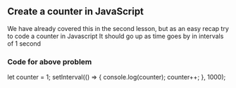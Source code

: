 ## Create a counter in JavaScript

We have already covered this in the second lesson, but as an easy recap try to code a counter in Javascript
It should go up as time goes by in intervals of 1 second



### Code for above problem  

let counter = 1;
setInterval(() => {
  console.log(counter);
  counter++;
}, 1000);